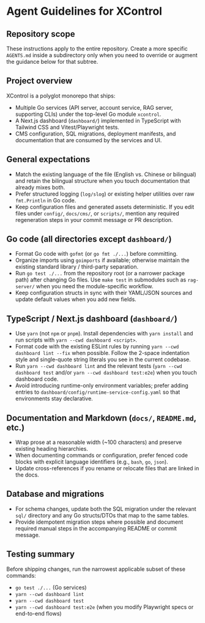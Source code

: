 # Agent Guidelines for XControl

## Repository scope
These instructions apply to the entire repository. Create a more specific `AGENTS.md`
inside a subdirectory only when you need to override or augment the guidance below for
that subtree.

## Project overview
XControl is a polyglot monorepo that ships:
- Multiple Go services (API server, account service, RAG server, supporting CLIs) under
the top-level Go module `xcontrol`.
- A Next.js dashboard (`dashboard/`) implemented in TypeScript with Tailwind CSS and
Vitest/Playwright tests.
- CMS configuration, SQL migrations, deployment manifests, and documentation that are
consumed by the services and UI.

## General expectations
- Match the existing language of the file (English vs. Chinese or bilingual) and retain
the bilingual structure when you touch documentation that already mixes both.
- Prefer structured logging (`log/slog`) or existing helper utilities over raw
`fmt.Println` in Go code.
- Keep configuration files and generated assets deterministic. If you edit files under
`config/`, `docs/cms/`, or `scripts/`, mention any required regeneration steps in your
commit message or PR description.

## Go code (all directories except `dashboard/`)
- Format Go code with `gofmt` (or `go fmt ./...`) before committing.
- Organize imports using `goimports` if available; otherwise maintain the existing
standard library / third-party separation.
- Run `go test ./...` from the repository root (or a narrower package path) after
changing Go files. Use `make test` in submodules such as `rag-server/` when you need the
module-specific workflow.
- Keep configuration structs in sync with their YAML/JSON sources and update default
values when you add new fields.

## TypeScript / Next.js dashboard (`dashboard/`)
- Use `yarn` (not `npm` or `pnpm`). Install dependencies with `yarn install` and run
scripts with `yarn --cwd dashboard <script>`.
- Format code with the existing ESLint rules by running `yarn --cwd dashboard lint
--fix` when possible. Follow the 2-space indentation style and single-quote string
literals you see in the current codebase.
- Run `yarn --cwd dashboard lint` and the relevant tests (`yarn --cwd dashboard test`
and/or `yarn --cwd dashboard test:e2e`) when you touch dashboard code.
- Avoid introducing runtime-only environment variables; prefer adding entries to
`dashboard/config/runtime-service-config.yaml` so that environments stay declarative.

## Documentation and Markdown (`docs/`, `README.md`, etc.)
- Wrap prose at a reasonable width (~100 characters) and preserve existing heading
hierarchies.
- When documenting commands or configuration, prefer fenced code blocks with explicit
language identifiers (e.g., `bash`, `go`, `json`).
- Update cross-references if you rename or relocate files that are linked in the docs.

## Database and migrations
- For schema changes, update both the SQL migration under the relevant `sql/` directory
and any Go structs/DTOs that map to the same tables.
- Provide idempotent migration steps where possible and document required manual steps
in the accompanying README or commit message.

## Testing summary
Before shipping changes, run the narrowest applicable subset of these commands:
- `go test ./...` (Go services)
- `yarn --cwd dashboard lint`
- `yarn --cwd dashboard test`
- `yarn --cwd dashboard test:e2e` (when you modify Playwright specs or end-to-end flows)
